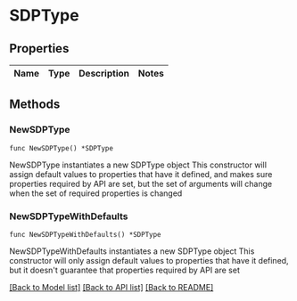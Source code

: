 # SDPType

## Properties

Name | Type | Description | Notes
------------ | ------------- | ------------- | -------------

## Methods

### NewSDPType

`func NewSDPType() *SDPType`

NewSDPType instantiates a new SDPType object
This constructor will assign default values to properties that have it defined,
and makes sure properties required by API are set, but the set of arguments
will change when the set of required properties is changed

### NewSDPTypeWithDefaults

`func NewSDPTypeWithDefaults() *SDPType`

NewSDPTypeWithDefaults instantiates a new SDPType object
This constructor will only assign default values to properties that have it defined,
but it doesn't guarantee that properties required by API are set


[[Back to Model list]](../README.md#documentation-for-models) [[Back to API list]](../README.md#documentation-for-api-endpoints) [[Back to README]](../README.md)


